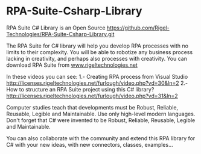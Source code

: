 # RPA-Suite-Csharp-Library
RPA Suite C# Library is an Open Source
https://github.com/Rigel-Technologies/RPA-Suite-Csharp-Library.git

The RPA Suite for C# library will help you develop RPA processes with no limits to their complexity. You will be able to robotize any business process lacking in creativity, and perhaps also processes with creativity. You can download RPA Suite from www.rigeltechnologies.net

In these videos you can see:
  1.- Creating RPA process from Visual Studio
          http://licenses.rigeltechnologies.net/furlough/video.php?vd=30&ln=2
  2.- How to structure an RPA Suite project using this C# library?
          http://licenses.rigeltechnologies.net/furlough/video.php?vd=31&ln=2

Computer studies teach that developments must be Robust, Reliable, Reusable, Legible and Maintainable. Use only high-level modern languages. Don't forget that C# were invented to be Robust, Reliable, Reusable, Legible and Maintainable.

You can also collaborate with the community and extend this RPA library for C# with your new ideas, with new connectors, classes, examples...
